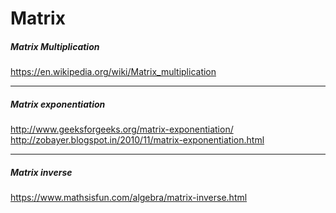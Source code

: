 Matrix
====

##### Matrix Multiplication
https://en.wikipedia.org/wiki/Matrix_multiplication

---
##### Matrix exponentiation
http://www.geeksforgeeks.org/matrix-exponentiation/
http://zobayer.blogspot.in/2010/11/matrix-exponentiation.html

---
##### Matrix inverse
https://www.mathsisfun.com/algebra/matrix-inverse.html

